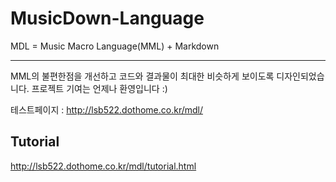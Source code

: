# MusicDown-Language
MDL = Music Macro Language(MML) + Markdown

---

MML의 불편한점을 개선하고 코드와 결과물이 최대한 비슷하게 보이도록 디자인되었습니다.
프로젝트 기여는 언제나 환영입니다 :)

테스트페이지 : http://lsb522.dothome.co.kr/mdl/



## Tutorial

http://lsb522.dothome.co.kr/mdl/tutorial.html
